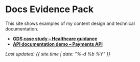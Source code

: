 # Docs Evidence Pack

This site shows examples of my content design and technical documentation.

- **[GDS case study – Healthcare guidance](gds-case/index.md)**
- **[API documentation demo – Payments API](api-docs/payments.md)**


_Last updated: {{ site.time | date: "%-d %b %Y" }}_
